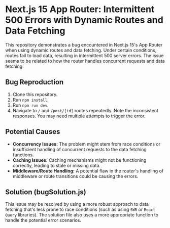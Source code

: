 # Next.js 15 App Router: Intermittent 500 Errors with Dynamic Routes and Data Fetching

This repository demonstrates a bug encountered in Next.js 15's App Router when using dynamic routes and data fetching.  Under certain conditions, routes fail to load data, resulting in intermittent 500 server errors.  The issue seems to be related to how the router handles concurrent requests and data fetching. 

## Bug Reproduction

1. Clone this repository.
2. Run `npm install`.
3. Run `npm run dev`.
4. Navigate to `/` and `/post/[id]` routes repeatedly. Note the inconsistent responses. You may need multiple attempts to trigger the error.

## Potential Causes

* **Concurrency Issues:**  The problem might stem from race conditions or insufficient handling of concurrent requests to the data fetching functions.
* **Caching Issues:**  Caching mechanisms might not be functioning correctly, leading to stale or missing data.
* **Middleware/Route Handling:**  A potential flaw in the router's handling of middleware or route transitions could be causing the errors.

## Solution (bugSolution.js)

This issue may be resolved by using a more robust approach to data fetching that's less prone to race conditions (such as using `SWR` or `React Query` libraries).  The solution file also uses a more appropriate function to handle the potential error scenarios.